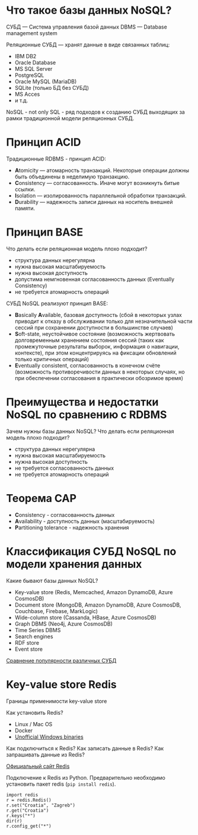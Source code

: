 # Что такое базы данных NoSQL?

СУБД — Система управления базой данных
DBMS — Database management system

Реляционные СУБД — хранят данные в виде связанных таблиц:

* IBM DB2
* Oracle Database
* MS SQL Server
* PostgreSQL
* Oracle MySQL (MariaDB)
* SQLite (только БД без СУБД)
* MS Acces
* и т.д.

NoSQL - not only SQL - ряд подходов к созданию СУБД выходящих за рамки традиционной модели реляционных СУБД.

# Принцип ACID

Традиционные RDBMS - принцип ACID:

* **A**tomicity — атомарность транзакций. Некоторые операции должны быть объединены в неделимую транзакцию.
* **C**onsistency — согласованность. Иначе могут возникнуть битые ссылки.
* **I**solation — изолированность параллельной обработки транзакций.
* **D**urability — надежность записи данных на носитель внешней памяти.

# Принцип BASE

Что делать если реляционная модель плохо подходит?

* структура данных нерегулярна
* нужна высокая масштабируемость
* нужна высокая доступность
* допустима немгновенная согласованность данных (Eventually Consistency)
* не требуется атомарность операций

СУБД NoSQL реализуют принцип BASE:

* **B**asically **A**vailable, базовая доступность (сбой в некоторых узлах приводит к отказу в обслуживании только для незначительной части сессий при сохранении доступности в большинстве случаев)
* **S**oft-state, неустойчивое состояние (возможность жертвовать долговременным хранением состояния сессий (таких как промежуточные результаты выборок, информация о навигации, контексте), при этом концентрируясь на фиксации обновлений только критичных операций)
* **E**ventually consistent, согласованность в конечном счёте (возможность противоречивости данных в некоторых случаях, но при обеспечении согласования в практически обозримое время)

# Преимущества и недостатки NoSQL по сравнению с RDBMS

Зачем нужны базы данных NoSQL?
Что делать если реляционная модель плохо подходит?
 - структура данных нерегулярна
 - нужна высокая масштабируемость
 - нужна высокая доступность
 - не требуется согласованность данных
 - не требуется атомарность операций

# Теорема CAP
 - **C**onsistency - согласованность данных
 - **A**vailability - доступность данных (масштабируемость)
 - **P**artitioning tolerance - надежность хранения

# Классификация СУБД NoSQL по модели хранения данных

Какие бывают базы данных NoSQL?
 - Key-value store (Redis, Memcached, Amazon DynamoDB, Azure CosmosDB)
 - Document store (MongoDB, Amazon DynamoDB, Azure CosmosDB, Couchbase, Firebase, MarkLogic)
 - Wide-column store (Cassanda, HBase, Azure CosmosDB)
 - Graph DBMS (Neo4j, Azure CosmosDB)
 - Time Series DBMS
 - Search engines
 - RDF store
 - Event store

[Сравнение популярности различных СУБД](https://db-engines.com/en/ranking)

# Key-value store Redis

Границы применимости key-value store

Как установить Redis?
 - Linux / Mac OS
 - Docker
 - [Unofficial Windows binaries](https://github.com/MicrosoftArchive/redis/releases)

Как подключиться к Redis?
Как записать данные в Redis?
Как запрашивать данные из Redis?

[Официальный сайт Redis](https://github.com/MicrosoftArchive/redis/releases)

Подключение к Redis из Python. Предварительно необходимо установить пакет redis (`pip install redis`).

```
import redis
r = redis.Redis()
r.set("Croatia", "Zagreb")
r.get("Croatia")
r.keys("*")
dir(r)
r.config_get("*")
```
